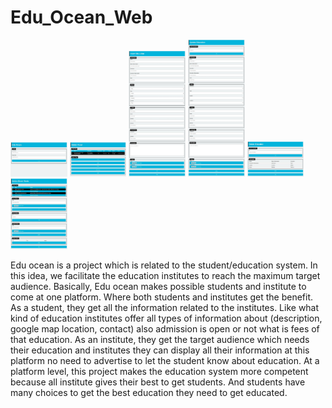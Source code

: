 <h1>Edu_Ocean_Web</h1>
<p float="left">
<img src="https://github.com/shaharyar809/Edu_Ocean_Web/blob/main/output/Login%20Screen.jpeg" width="18%">
<img src="https://github.com/shaharyar809/Edu_Ocean_Web/blob/main/output/Home%20Screen.jpeg" width="18%">
<img src="https://github.com/shaharyar809/Edu_Ocean_Web/blob/main/output/Insert%20Screen.jpeg" width="18%">
<img src="https://github.com/shaharyar809/Edu_Ocean_Web/blob/main/output/Update%20Screen.jpeg" width="18%">
<img src="https://github.com/shaharyar809/Edu_Ocean_Web/blob/main/output/Delete%20Screen.jpeg" width="18%">
<img src="https://github.com/shaharyar809/Edu_Ocean_Web/blob/main/output/Notice%20Tool%20Screen.jpeg" width="18%">
</p>
<p>
Edu ocean is a project which is related to the student/education system. In this idea, we facilitate the education institutes to reach the maximum target audience. Basically, Edu ocean makes possible students and institute to come at one platform. Where both students and institutes get the benefit. As a student, they get all the information related to the institutes. Like what kind of education institutes offer all types of information about (description, google map location, contact) also admission is open or not what is fees of that education. As an institute, they get the target audience which needs their education and institutes they can display all their information at this platform no need to advertise to let the student know about education. At a platform level, this project makes the education system more competent because all institute gives their best to get students. And students have many choices to get the best education they need to get educated.
</p>
